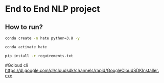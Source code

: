 # End to End NLP project


## How to run?

``` bash
conda create -n hate python=3.8 -y
```
```bash
conda activate hate
```
```bash
pip install -r requirements.txt
```
#Gcloud cli
https://dl.google.com/dl/cloudsdk/channels/rapid/GoogleCloudSDKInstaller.exe
